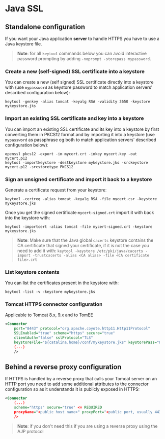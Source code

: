 Java SSL
========

Standalone configuration
------------------------

If you want your Java application **server** to handle HTTPS you have to use a Java keystore file.

> **Note**: for all `keytool` commands below you can avoid interactive password prompting by adding `-noprompt -storepass mypassword`.

### Create a new (self-signed) SSL certificate into a keystore

You can create a new (self signed) SSL certificate directly into a keystore with
(use `mypassword` as keystore password to match application servers' described configuration below):

	keytool -genkey -alias tomcat -keyalg RSA -validity 3650 -keystore mykeystore.jks

### Import an existing SSL certificate and key into a keystore

You can import an existing SSL certificate and its key into a keystore by first converting them in PKCS12 format and by importing it into a keystore
(use `mypassword` as passphrase og both to match application servers' described configuration below):

	openssl pkcs12 -export -in mycert.crt -inkey mycert.key -out mycert.p12
	keytool -importkeystore -destkeystore mykeystore.jks -srckeystore mycert.p12 -srcstoretype PKCS12

### Sign an unsigned certificate and import it back to a keystore

Generate a certificate request from your keystore:

	keytool -certreq -alias tomcat -keyalg RSA -file mycert.csr -keystore mykeystore.jks 

Once you get the signed certificate `mycert-signed.crt` import it with back into the keystore with:

	keytool -importcert -alias tomcat -file mycert-signed.crt -keystore mykeystore.jks 

> **Note**: Make sure that the Java global `cacerts` keystore contains the CA certificate that signed your certificate, if it is not the case you need to add it with:
> `keytool -keystore /etc/pki/java/cacerts -import -trustcacerts -alias <CA alias> -file <CA certificate file>.crt`

### List keystore contents

You can list the certificates present in the keystore with:

	keytool -list -v -keystore mykeystore.jks

### Tomcat HTTPS connector configuration

Applicable to Tomcat 8.x, 9.x and to TomEE

```xml
<Connector
	port="8443" protocol="org.apache.coyote.http11.Http11Protocol"
	SSLEnabled="true" scheme="https" secure="true"
	clientAuth="false" sslProtocol="TLS"
	keystoreFile="${catalina.home}/conf/mykeystore.jks" keystorePass="mypassword"
	(...)
	/>
```

<!--
### Legacy JBoss HTTPS connector configuration

Applicable to Legacy JBoss 4.0 and 4.2

```xml
<Connector port="8443" protocol="HTTP/1.1"
	SSLEnabled="true" scheme="https" secure="true"
	clientAuth="false" sslProtocol="TLS"
	keystoreFile="${jboss.server.home.dir}/conf/mykeystore.jks" keystorePass="mypassword"
	(...)
/>
```
-->

Behind a reverse proxy configuration
------------------------------------

If HTTPS is handled by a reverse proxy that calls your Tomcat server on an HTTP port you need to add some
additional attributes to the connector configuration so as it understands it is publicly exposed in HTTPS:

```xml
<Connector
	(...)
	scheme="https" secure="true" <= REQUIRED
	proxyName="<public host name>" proxyPort="<public port, usually 443>" <= OPTIONAL (required if the reverse proxy does not relay the actual public host name and public port number)
	/>
```

> **Note**: if you don't need this if you are using a reverse proxy using the AJP protocol
